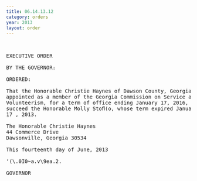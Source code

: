 ```yaml
---
title: 06.14.13.12
category: orders
year: 2013
layout: order
---
```


<pre> 

EXECUTIVE ORDER

BY THE GOVERNOR:

ORDERED:

That the Honorable Christie Haynes of Dawson County, Georgia, is
appointed as a member of the Georgia Commission on Service and
Volunteerism, for a term of office ending January 17, 2016, to
succeed the Honorable Molly Stoﬂ(o, whose term expired January
17 , 2013.

The Honorable Christie Haynes
44 Commerce Drive
Dawsonville, Georgia 30534

This fourteenth day of June, 2013

‘(\.0I0~a.v\9ea.2.

GOVERNOR

</pre>
